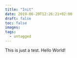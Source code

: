 ```yaml
---
title: "Init"
date: 2019-06-20T12:26:21+02:00
draft: false
toc: false
images:
tags: 
  - untagged
---
```

This is just a test. Hello World!
